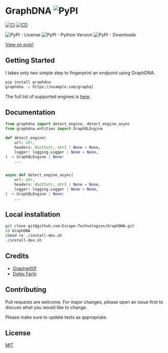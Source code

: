 # GraphDNA ![PyPI](https://img.shields.io/pypi/v/GraphDNA)

[![CI](https://github.com/Escape-Technologies/GraphDNA/actions/workflows/ci.yaml/badge.svg)](https://github.com/Escape-Technologies/GraphDNA/actions/workflows/ci.yaml) [![CD](https://github.com/Escape-Technologies/GraphDNA/actions/workflows/cd.yaml/badge.svg)](https://github.com/Escape-Technologies/GraphDNA/actions/workflows/cd.yaml)

![PyPI - License](https://img.shields.io/pypi/l/GraphDNA) ![PyPI - Python Version](https://img.shields.io/pypi/pyversions/GraphDNA)
![PyPI - Downloads](https://img.shields.io/pypi/dm/GraphDNA)

[View on pypi!](https://pypi.org/project/GraphDNA/)

## Getting Started

I takes only two simple step to fingerprint an endpoint using GraphDNA.

```bash
pip install graphdna
graphdna -u https://example.com/graphql
```

The full list of supported engines is [here](https://github.com/Escape-Technologies/GraphDNA/blob/main/graphdna/entities/engines.py).

## Documentation

```python
from graphdna import detect_engine, detect_engine_async
from graphdna.entities import GraphQLEngine

def detect_engine(
    url: str,
    headers: dict[str, str] | None = None,
    logger: logging.Logger | None = None,
) -> GraphQLEngine | None:
    ...


async def detect_engine_async(
    url: str,
    headers: dict[str, str] | None = None,
    logger: logging.Logger | None = None,
) -> GraphQLEngine | None:
    ...
```

## Local installation

```bash
git clone git@github.com:Escape-Technologies/GraphDNA.git
cd GraphDNA
chmod +x ./install-dev.sh
./install-dev.sh
```

## Credits

* [Graphw00f](https://github.com/dolevf/graphw00f)
* [Dolev Farhi](https://github.com/dolevf)

## Contributing

Pull requests are welcome. For major changes, please open an issue first to discuss what you would like to change.

Please make sure to update tests as appropriate.

## License

[MIT](https://choosealicense.com/licenses/mit/)
